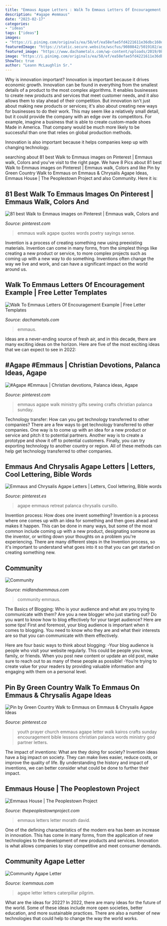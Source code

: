 ```yaml
---
title: "Emmaus Agape Letters : Walk To Emmaus Letters Of Encouragement Example"
description: "#agape #emmaus"
date: "2023-02-17"
categories:
- "ideas"
tags: ["ideas"]
images:
- "https://i.pinimg.com/originals/ea/58/ef/ea58efae5fd4221611e36dbc160d7d86.jpg"
featuredImage: "https://static.secure.website/wscfus/9080842/5019102/agape-love-letters-pic-w279-o.jpg"
featured_image: "https://www.dachametals.com/wp-content/uploads/2019/08/letter-of-encouragement-gplusnick-791x1024.png"
image: "https://i.pinimg.com/originals/ea/58/ef/ea58efae5fd4221611e36dbc160d7d86.jpg"
ShowToc: true
author: "Leann McLaughlin Sr."
---
```



Why is innovation important?
Innovation is important because it drives economic growth. Innovation can be found in everything from the smallest details of a product to the most complex algorithms. It enables businesses to create new products and services that meet customer needs, and it also allows them to stay ahead of their competition.
But innovation isn't just about making new products or services; it's also about creating new ways for businesses to do their work. This may seem like a relatively small detail, but it could provide the company with an edge over its competitors. For example, imagine a business that is able to create custom-made shoes Made in America. That company would be much more likely to be successful than one that relies on global production methods.

Innovation is also important because it helps companies keep up with changing technology.

	

		
searching about 81 best Walk to Emmaus images on Pinterest | Emmaus walk, Colors and you've visit to the right page. We have 8 Pics about 81 best Walk to Emmaus images on Pinterest | Emmaus walk, Colors and like Pin by Green Country Walk to Emmaus on Emmaus &amp; Chrysalis Agape Ideas, Emmaus House | The Peoplestown Project and also Community. Here it is:
		
    
## 81 Best Walk To Emmaus Images On Pinterest | Emmaus Walk, Colors And

<img loading=lazy src="https://i.pinimg.com/736x/dd/8d/6a/dd8d6a9ffd9b700040f487e095f5e95e--emmaus-walk-agape.jpg" onerror="this.onerror=null;this.src='https://tse4.mm.bing.net/th?id=OIP.M4_6Bn-pK_-lIB1CfNtWggHaGs&amp;pid=15.1';" alt="81 best Walk to Emmaus images on Pinterest | Emmaus walk, Colors and">

_Source: pinterest.com_

>emmaus walk agape quotes words poetry sayings sense. 

	

Invention is a process of creating something new using preexisting materials. Invention can come in many forms, from the simplest things like creating a new product or service, to more complex projects such as coming up with a new way to do something. Inventions often change the way we live and work, and can have a significant impact on the world around us.

    
## Walk To Emmaus Letters Of Encouragement Example | Free Letter Templates

<img loading=lazy src="https://www.dachametals.com/wp-content/uploads/2019/08/letter-of-encouragement-gplusnick-791x1024.png" onerror="this.onerror=null;this.src='https://tse4.mm.bing.net/th?id=OIP.NuByOQHZHjYwuGnrhZ-xAwHaJl&amp;pid=15.1';" alt="Walk To Emmaus Letters Of Encouragement Example | Free Letter Templates">

_Source: dachametals.com_

>emmaus. 

	

Ideas are a never-ending source of fresh air, and in this decade, there are many exciting ideas on the horizon. Here are five of the most exciting ideas that we can expect to see in 2022: 

    
## #Agape #Emmaus | Christian Devotions, Palanca Ideas, Agape

<img loading=lazy src="https://i.pinimg.com/originals/0b/4d/a6/0b4da626b65b98e2525de288277f26a4.jpg" onerror="this.onerror=null;this.src='https://tse3.mm.bing.net/th?id=OIP.jfjvQE1f_7t9EdPl_45USAHaJ4&amp;pid=15.1';" alt="#Agape #Emmaus | Christian devotions, Palanca ideas, Agape">

_Source: pinterest.com_

>emmaus agape walk ministry gifts sewing crafts christian palanca sunday. 

	

Technology transfer: How can you get technology transferred to other companies?
There are a few ways to get technology transferred to other companies. One way is to come up with an idea for a new product or service and pitch it to potential partners. Another way is to create a prototype and show it off to potential customers. Finally, you can try exporting technology to another country or region. All of these methods can help get technology transferred to other companies.

    
## Emmaus And Chrysalis Agape Letters | Letters, Cool Lettering, Bible Words

<img loading=lazy src="https://i.pinimg.com/236x/1e/83/ef/1e83eff860cb51752ce3c42c1d68f085--agape-ideas-emmaus-ideas-for-tea.jpg?nii=t" onerror="this.onerror=null;this.src='https://tse1.mm.bing.net/th?id=OIP.VdpQjkzCs2vX5dXUS8eAqQAAAA&amp;pid=15.1';" alt="Emmaus and Chrysalis Agape Letters | Letters, Cool lettering, Bible words">

_Source: pinterest.es_

>agape emmaus retreat palanca chrysalis cursillo. 

	

Invention process: How does one invent something?
Invention is a process where one comes up with an idea for something and then goes ahead and makes it happen. This can be done in many ways, but some of the most common include coming up with a new product, designating someone as the inventor, or writing down your thoughts on a problem you're experiencing. There are many different steps in the Invention process, so it's important to understand what goes into it so that you can get started on creating something new.

    
## Community

<img loading=lazy src="http://www.midlandsemmaus.com/index_htm_files/1962.jpg" onerror="this.onerror=null;this.src='https://tse1.mm.bing.net/th?id=OIP.kJkRhMRC1IqFXeEusxamkwAAAA&amp;pid=15.1';" alt="Community">

_Source: midlandsemmaus.com_

>community emmaus. 

	

The Basics of Blogging: Who is your audience and what are you trying to communicate with them?
Are you a new blogger who just starting out? Do you want to know how to blog effectively for your target audience? Here are some tips! 
First and foremost, your blog audience is important when it comes to blogging. You need to know who they are and what their interests are so that you can communicate with them effectively. 

Here are four basic ways to think about blogging:
-Your blog audience is people who visit your website regularly. This could be people you know, family, or friends. When you post new content or update an old post, make sure to reach out to as many of these people as possible! 
-You’re trying to create value for your readers by providing valuable information and engaging with them on a personal level.

    
## Pin By Green Country Walk To Emmaus On Emmaus &amp; Chrysalis Agape Ideas

<img loading=lazy src="https://i.pinimg.com/originals/ea/58/ef/ea58efae5fd4221611e36dbc160d7d86.jpg" onerror="this.onerror=null;this.src='https://tse3.mm.bing.net/th?id=OIP.oyG4oLuTBpFO_3vb_cJMSAHaHm&amp;pid=15.1';" alt="Pin by Green Country Walk to Emmaus on Emmaus &amp; Chrysalis Agape Ideas">

_Source: pinterest.ca_

>youth prayer church emmaus agape letter walk kairos crafts sunday encouragement bible lessons christian palanca words ministry god partner letters. 

	

The impact of inventions: What are they doing for society?
Invention ideas have a big impact on society. They can make lives easier, reduce costs, or improve the quality of life. By understanding the history and impact of inventions, we can better consider what could be done to further their impact.

    
## Emmaus House | The Peoplestown Project

<img loading=lazy src="http://thepeoplestownproject.com/wp-content/uploads/2011/04/Pages-from-page2_Page_1.jpg" onerror="this.onerror=null;this.src='https://tse2.mm.bing.net/th?id=OIP.Zh_qFo5Gd1iM69js4_vh-QHaJn&amp;pid=15.1';" alt="Emmaus House | The Peoplestown Project">

_Source: thepeoplestownproject.com_

>emmaus letters letter morath david. 

	

One of the defining characteristics of the modern era has been an increase in innovation. This has come in many forms, from the application of new technologies to the development of new products and services. Innovation is what allows companies to stay competitive and meet consumer demands.

    
## Community Agape Letter

<img loading=lazy src="https://static.secure.website/wscfus/9080842/5019102/agape-love-letters-pic-w279-o.jpg" onerror="this.onerror=null;this.src='https://tse1.mm.bing.net/th?id=OIP.uug5jMyJ2UxPeNfqpf9s5AHaEz&amp;pid=15.1';" alt="Community Agape Letter">

_Source: lcemmaus.com_

>agape letter letters caterpillar pilgrim. 

	

What are the ideas for 2022?
In 2022, there are many ideas for the future of the world. Some of these ideas include more open societies, better education, and more sustainable practices. There are also a number of new technologies that could help to change the way the world works.

